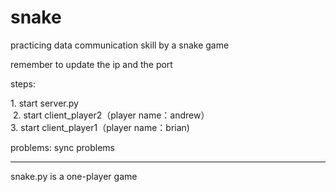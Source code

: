 # snake
practicing data communication skill by a snake game


remember to update the ip and the port

steps:
<p>
  1. start server.py </br>
  2. start client_player2（player name：andrew）</br>
  3. start client_player1（player name：brian) </br>
</p>


problems:
  sync problems

---------------------------------------------------------------

snake.py is a one-player game

